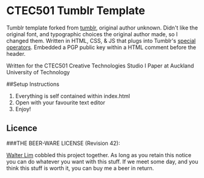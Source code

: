 # CTEC501 Tumblr Template
Tumblr template forked from [tumblr](https://www.tumblr.com/theme/39080), original author unknown. Didn't like the original font, and typographic choices the original author made, so I changed them. Written in HTML, CSS, & JS that plugs into Tumblr's [special operators](https://www.tumblr.com/docs/en/custom_themes). Embedded a PGP public key within a HTML comment before the header.

Written for the CTEC501 Creative Technologies Studio I Paper at Auckland University of Technology

##Setup Instructions

1.  Everything is self contained within index.html
2.  Open with your favourite text editor
3.  Enjoy!


## Licence

###THE BEER-WARE LICENSE (Revision 42):

[Walter Lim](mailto:waltissomewhere@gmail.com) cobbled this project together.  As long as you retain this notice you can do whatever you want with this stuff. If we meet some day, and you think this stuff is worth it, you can buy me a beer in return.

